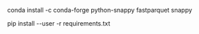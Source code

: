 conda install -c conda-forge python-snappy fastparquet snappy


pip install --user -r requirements.txt
